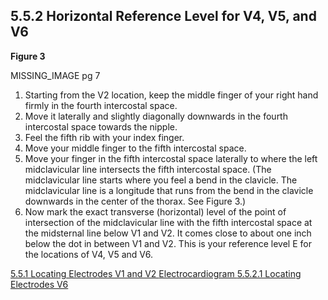 ## 5.5.2 Horizontal Reference Level for V4, V5, and V6

**Figure 3**

MISSING_IMAGE pg 7

1. Starting from the V2 location, keep the middle finger of your right hand firmly in the fourth
intercostal space.
2. Move it laterally and slightly diagonally downwards in the fourth intercostal
space towards the nipple.
3. Feel the fifth rib with your index finger.
4. Move your middle finger to the fifth intercostal space.
5. Move your finger in the fifth intercostal space laterally to where the
left midclavicular line intersects the fifth intercostal space. (The midclavicular line starts where
you feel a bend in the clavicle. The midclavicular line is a longitude that runs from the bend in
the clavicle downwards in the center of the thorax. See Figure 3.)
6. Now mark the exact transverse (horizontal) level of the point of intersection of the midclavicular line with the fifth
intercostal space at the midsternal line below V1 and V2. It comes close to about one inch below the dot in between V1 and V2. This is your reference level E for the locations of V4, V5 and V6.


<div class="center">
<div class="btn-group">
  <a href=":pages_path:/manuals/ecg/5-05-01-locating-v1-v2.md" class="btn btn-default">
    <span class="glyphicon glyphicon-chevron-left"></span>
    5.5.1 Locating Electrodes V1 and V2
  </a>

  <a href=":pages_path:/manuals/ecg" class="btn btn-default">
    <span class="glyphicon glyphicon-chevron-up"></span>
    Electrocardiogram
  </a>

  <a href=":pages_path:/manuals/ecg/5-05-02-01-locating-v6.md" class="btn btn-success">
    5.5.2.1 Locating Electrodes V6
    <span class="glyphicon glyphicon-chevron-right"></span>
  </a>
</div>
</div>